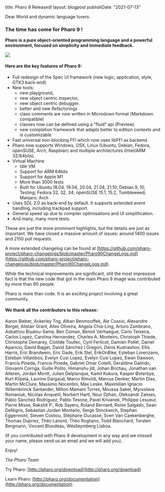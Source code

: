 title: Pharo 9 Released!
layout: blogpost
publishDate: "2021-07-13"

Dear World and dynamic language lovers: 

### The time has come for Pharo 9 !


**Pharo is a pure object-oriented programming language and a powerful environment, focused on simplicity and immediate feedback.**

![](https://files.pharo.org/web-images/news/p9.png)

#### Here are the key features of Pharo 9:   


- Full redesign of the Spec UI framework \(new logic, application, style, GTK3 back-end\)
- New tools:
  - new playground,
  - new object centric inspector,
  - new object centric debugger.
  - better and new Refactorings
  - class comments are now written in Microdown format \(Markdown compatible\)
  - classes now can be defined using a "fluid" api \(Preview\)
  - new completion framework that adapts better to edition contexts and is customizable
- Fast universal non-blocking FFI which now uses libFFI as backend.
- Pharo now supports Windows, OSX, Linux \(Ubuntu, Debian, Fedora, openSUSE, Arch, Raspbian\) and multiple architectures \(Intel/ARM 32/64bits\).
- Virtual Machine
  - Idle VM
  - Support for ARM 64bits
  - Support for Apple M1
  - More than 3000 tests
  - Built for Ubuntu 18.04, 19.04, 20.04, 21.04, 21.10; Debian 9, 10, Testing; Fedora 32, 32, 34; openSUSE 15.1, 15.2, Tumbleweed; Manjaro; Arch
- Uses SDL 2.0 as back-end by default. It supports extended event handling, including trackpad support.
- General speed up due to compiler optimisations and UI simplification.
- And many, many more tests.


These are just the more prominent highlights, but the details are just as important. We have closed a massive amount of issues: around 1400 issues and 2150 pull requests.

A more extended changelog can be found at [https://github.com/pharo-project/pharo-changelogs/blob/master/Pharo90ChangeLogs.md](https://github.com/pharo-project/pharo-changelogs/blob/master/Pharo90ChangeLogs.md).

While the technical improvements are significant, still the most impressive fact is that the new code that got in the main Pharo 9 image was contributed by more than 90 people.

Pharo is more than code. It is an exciting project involving a great community. 

#### We thank all the contributors to this release:



Aaron Bieber, Ackerley Tng, Alban Benmouffek, Ale Cossio, Alexandre Bergel, Alistair Grant, Allex Oliveira, Angela Chia-Ling, Arturo Zambrano, Asbathou Biyalou-Sama, Ben Coman, Benoit Verhaegue, Carlo Teixeira, Carlos Lopez, Carolina Hernandez, Charles A. Monteiro, Christoph Thiede, Christophe Demarey, Clotilde Toullec, Cyril Ferlicot, Damien Pollet, Daniel Aparicio, David Bajger, David Sánchez i Gregori, Denis Kudriashov, Ellis Harris, Eric Brandwein, Eric Gade, Erik Stel, ErikOnBike, Esteban Lorenzano, Esteban Villalobos, Evelyn Cusi Lopez, Evelyn Cusi Lopez, Ewan Dawson, Francis Pineda, Francis Pineda, Gabriel Omar Cotelli, Geraldine Galindo, Giovanni Corriga, Guille Polito, Himanshu jld, Johan Brichau, Jonathan van Alteren, Jordan Montt, Julien Delplanque, Kamil Kukura, Kasper Østerbye, Kurt Kilpela, Laurine Dargaud, Marco Rimoldi, Marcus Denker, Martin Dias, Martin McClure, Massimo Nocentini, Max Leske, Maximilian Ignacio Willembrinck Santander, Milton Mamani Torres, Moussa Saker, Myroslava Romaniuk, Nicolas Anquetil, Norbert Hartl, Nour Djihan, Oleksandr Zaitsev, Pablo Sánchez Rodríguez, Pablo Tesone, Pavel Krivanek, Philippe Lesueur, Pierre Misse, Rakshit P., Rob Sayers, Roland Bernard, Ronie Salgado, Sean DeNigris, Sebastian Jordan Montaño, Serge Stinckwich, Stephan Eggermont, Steven Costiou, Stéphane Ducasse, Sven Van Caekenberghe, Thomas Dupriez, Théo Lanord, Théo Rogliano, Todd Blanchard, Torsten Bergmann, Vincent Blondeau, Wéslleymberg Lisboa.

 
\(If you contributed with Pharo 9 development in any way and we missed your name, please send us an email and we will add you\).

Enjoy!

_The Pharo Team_


Try Pharo: [http://pharo.org/download](http://pharo.org/download)

Learn Pharo: [http://pharo.org/documentation](http://pharo.org/documentation)
